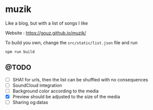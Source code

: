 # muzik
Like a blog, but with a list of songs I like

Website : https://gouz.github.io/muzik/

To build you own, change the `src/static/list.json` file and run 

```sh
npm run build
```

## @TODO

- [ ] SHA1 for urls, then the list can be shuffled with no consequences
- [ ] SoundCloud integration
- [ ] Background color according to the media
- [X] Preview should be adjusted to the size of the media
- [ ] Sharing og:datas
